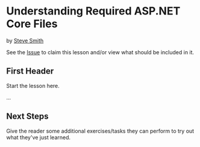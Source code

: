 # Understanding Required ASP.NET Core Files
by [Steve Smith](http://deviq.com/me/steve-smith)

See the [Issue](https://github.com/dotnet/training-tutorials/issues/48) to claim this lesson and/or view what should be included in it.

## First Header

Start the lesson here.

...


## Next Steps

Give the reader some additional exercises/tasks they can perform to try out what they've just learned.